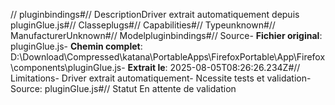 // pluginbindings#// DescriptionDriver extrait automatiquement depuis pluginGlue.js#// Classeplugs#// Capabilities#// Typeunknown#// ManufacturerUnknown#// Modelpluginbindings#// Source- **Fichier original**: pluginGlue.js- **Chemin complet**: D:\Download\Compressed\katana\PortableApps\FirefoxPortable\App\Firefox\components\pluginGlue.js- **Extrait le**: 2025-08-05T08:26:26.234Z#// Limitations- Driver extrait automatiquement- Ncessite tests et validation- Source: pluginGlue.js#// Statut En attente de validation
